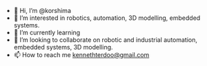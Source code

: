 - 👋 Hi, I’m @korshima
- 👀 I’m interested in robotics, automation, 3D modelling, embedded systems.
- 🌱 I’m currently learning  
- 💞️ I’m looking to collaborate on robotic and industrial automation, embedded systems, 3D modelling.
- 📫 How to reach me kennethterdoo@gmail.com

<!---
korshima/korshima is a ✨ special ✨ repository because its `README.md` (this file) appears on your GitHub profile.
You can click the Preview link to take a look at your changes.
--->
